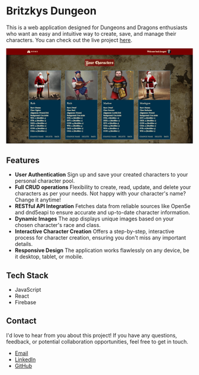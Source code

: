 # Britzkys Dungeon  

This is a web application designed for Dungeons and Dragons enthusiasts who want an easy and intuitive way to create, save, and manage their characters. You can check out the live project [here](https://gilded-squirrel-0bbe73.netlify.app).

![Portfolio Screenshot](public/images/screenshot.PNG)

## Features

- **User Authentication**  Sign up and save your created characters to your personal character pool.
- **Full CRUD operations** Flexibility to create, read, update, and delete your characters as per your needs. Not happy with your character's name? Change it anytime!
- **RESTful API Integration** Fetches data from reliable sources like Open5e and dnd5eapi to ensure accurate and up-to-date character information. 
- **Dynamic Images** The app displays unique images based on your chosen character's race and class.
- **Interactive Character Creation** Offers a step-by-step, interactive process for character creation, ensuring you don't miss any important details.
- **Responsive Design** The application works flawlessly on any device, be it desktop, tablet, or mobile.

## Tech Stack
- JavaScript
- React
- Firebase

## Contact

I'd love to hear from you about this project! If you have any questions, feedback, or potential collaboration opportunities, feel free to get in touch.

- [Email](mailto:johnclapper89@gmail.com)
- [LinkedIn](https://www.linkedin.com/in/john-clapper-476069192)
- [GitHub](https://github.com/britzky)

